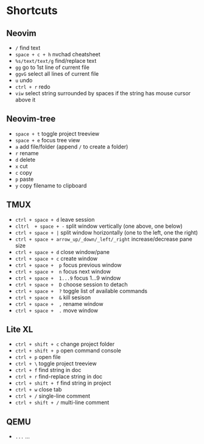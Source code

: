 # Shortcuts

## Neovim

- `/` find text
- `space + c + h` nvchad cheatsheet
- `%s/text/text/g` find/replace text
- `gg` go to 1st line of current file
- `ggvG` select all lines of current file
- `u` undo
- `ctrl + r` redo
- `viw` select string surrounded by spaces if the string has mouse cursor above it

## Neovim-tree

- `space + t` toggle project treeview
- `space + e` focus tree view
- `a` add file/folder (append `/` to create a folder)
- `r` rename
- `d` delete
- `x` cut
- `c` copy
- `p` paste
- `y` copy filename to clipboard

## TMUX

- `ctrl + space + d` leave session
- `cltrl  + space + -` split window vertically (one above, one below)
- `ctrl + space + |` split window horizontally (one to the left, one the right)
- `ctrl + space + arrow_up/_down/_left/_right` increase/decrease pane size
- `ctrl + space + d` close window/pane
- `ctrl + space + c` create window
- `ctrl + space +  p` focus previous window
- `ctrl + space +  n` focus next window
- `ctrl + space +  1...9` focus 1...9 window
- `ctrl + space +  D` choose session to detach
- `ctrl + space +  ?` toggle list of available commands
- `ctrl + space +  &` kill sesison
- `ctrl + space +  ,` rename window
- `ctrl + space +  .` move window

## Lite XL

- `ctrl + shift + c` change project folder
- `ctrl + shift + p` open command console
- `ctrl + p` open file
- `ctrl + \` toggle project treeview
- `ctrl + f` find string in doc
- `ctrl + r` find-replace string in doc
- `ctrl + shift + f` find string in project
- `ctrl + w` close tab
- `ctrl + /` single-line comment
- `ctrl + shift + /` multi-line comment

## QEMU

- `...` ...
